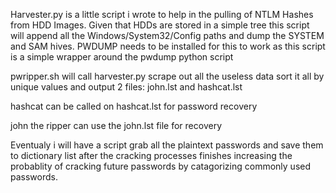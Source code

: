 Harvester.py is a little script i wrote to help in the pulling of NTLM Hashes from HDD Images. Given that HDDs are stored in a simple tree this script will append all the Windows/System32/Config paths and dump the SYSTEM and SAM hives. PWDUMP needs to be installed for this to work as this script is a simple wrapper around the pwdump python script

pwripper.sh will call harvester.py scrape out all the useless data sort it all by unique values and output 2 files: john.lst and hashcat.lst

hashcat can be called on hashcat.lst for password recovery

john the ripper can use the john.lst file for recovery

Eventualy i will have a script grab all the plaintext passwords and save them to dictionary list after the cracking processes finishes increasing the probablity of cracking future passwords by catagorizing commonly used passwords.
